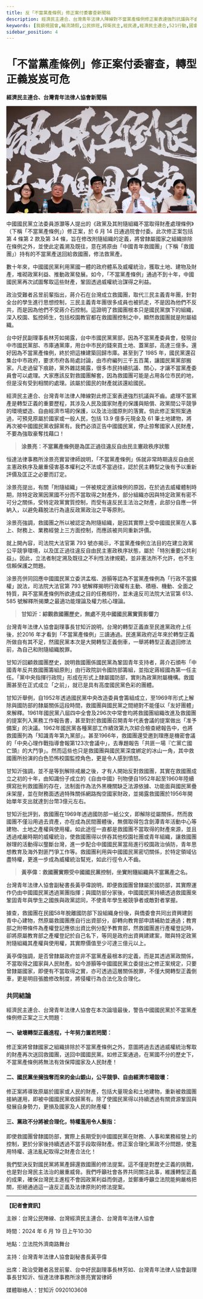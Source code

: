 ```yaml
---
title: 反「不當黨產條例」修正案付委審查新聞稿
description: 經濟民主連合、台灣青年法律人陣線對不當黨產條例修正案表達強烈抗議與不齒。台灣青年法律人協會副理事長甘知沂說明，台灣的轉型正義直至民進黨政府上任後，於2016 年才看到「不當黨產條例」三讀通過。甘知沂回顧救國團歷史，說明救國團係國民黨為鞏固青年支持者，蔣介石頒布「中國青年反共救國團籌組原則」由行政院訓令國防部籌組，並指定蔣經國為第一任主任。「黨中央指揮行政院」形成在形式上隸屬國防部，實則為政黨附屬機構。甘知沂舉例，其中救國團所扮演的白色恐怖校園監控角色，更是令人感到憤怒。甘知沂強調，並不是等到解除戒嚴之後，才有人開始反對救國團，並揭露救國團於1956年開始單年支出就達到台幣3億元左右。甘知沂批評到，救國團在1969年透過國防部一紙公文，即解除從屬關係，然而救國團不僅沿用過去資產，亦在成為民間團體後，無償取得包含劍潭青年活動中心等建物、土地之產權與使用權。如此途徑一直都是救國團不當取得的財產來源，並且透過戒嚴時期的威權統治，使救國團得以併吞其他校園社團或青年組織，讓救國團辦理的活動得以壟斷台灣，進一步配合中國國民黨當局進行校園政治偵防，青年思想教育及海外對匪鬥爭工作等。
keywords: [我藐視國會,輪流請假,公民排班,捍衛民主,經民連,經濟民主連合,521行動,國會濫權,立院集結,在地對話,前進新北,不當黨產條例,救國團]
sidebar_position: 4
---
```


# 「不當黨產條例」修正案付委審查，轉型正義岌岌可危
**經濟民主連合、台灣青年法律人協會新聞稿**

![反「不當黨產條例」經濟民主連合、台灣青年法律人協會，記者會照片，涂景亮實習律師，林芳如，甘知沂，黃亭偉，呂昱。](img/DSC00798.png)

中國國民黨立法委員游灝等人提出的《政黨及其附隨組織不當取得財產處理條例》（下稱「不當黨產條例」）修正案，於 6 月 14 日通過院會付委。此次修正案包括第 4 條第 2 款及第 34 條，旨在修改附隨組織的定義，將曾隸屬國家之組織排除在條例之外，並使此定義溯及既往，意在將原由「中國青年救國團」（下稱「救國團」）持有的不當黨產送回給救國團，修法救黨產。

數十年來，中國國民黨利用黨國一體的政府體系及威權統治，獲取土地、建物及財產，堆砌政黨利益、推動政黨發展。如今，「不當黨產條例」通過不到十年，中國國民黨再次試圖奪取這些財產，鞏固透過威權統治謀得之利益。

政治受難者呂昱前輩指出，蔣介石在台灣成立救國團，取代三民主義青年團，針對全台的學生進行思想控制，三民主義青年團很多成員也被抓走，不是因為他們不反共，而是因為他們不受蔣介石控制。這證明了救國團根本只是國民黨旗下的組織，深入校園、監控師生，包括校園教官都在救國團控制之中，顯然救國團就是附屬組織。

台中好民副理事長林芳如揭露，台中市國民黨黨部，因為不當黨產委員會，發現台中市國民黨部、市庫通黨庫，用台中市民的錢來買土地、蓋黨部，高達三億多。還好因為不當黨產條例，終於把這棟建築回歸市庫。甚至到了 1985 年，國民黨還召集台中市政府，要求市府各局處討論，由市府編列三千五百萬，讓國民黨黨部搬家。凡走過留下痕跡，黨外雜誌揭露，很多市民持續抗議、關心，才讓不當黨產委員會可以處理。大家應該反對救國團解套，因為救國團可能是占用各位市民的地，但是沒有受到相關的處理。該屬於國民的財產就該還給國民。

經濟民主連合、台灣青年法律人陣線對此修正案表達強烈抗議與不齒。處理不當黨產是轉型正義的重要歷程，其涉及人民及國家財產的保護與賠償、政黨間公平競爭的環境塑造、自由經濟市場的保護，以及法治國原則的落實。倘此修正案照案通過，可預見原屬於國家或一般人民，包括 13.9 億多元現金及 61 筆土地建物，將再次被中國國民黨收歸黨有。我們必須正告中國國民黨，停止掠奪國家人民財產，不要為強取豪奪找藉口！

> **涂景亮：不當黨產條例是為匡正過往違反自由民主憲政秩序狀態**

恒達法律事務所涂景亮實習律師說明，「不當黨產條例」係就非常時期違反自由民主憲政秩序及嚴重侵害基本權利之不法或不當過往，認於民主轉型之後有予以重新評價及匡正之必要而訂定。

涂景亮提出，有關「附隨組織」一併被規定進該條例的原因，在於過去威權體制時期，除特定政黨因黨國不分而不當取得之財產外，部分組織亦因與特定政黨有密不可分之關係，受特定政黨實質控制，而受有違反民主法治之財產，此部分自應一併納入，以避免藉脫法行為違反政黨政治之平等原則。

涂景亮強調，救國團之所以被認定為附隨組織，是因其實際上受中國國民黨在人事上、財務上、業務經營上三方面控制，而應該被共同重新評價。

就上開內容，司法院大法官第 793 號亦揭示，不當黨產條例立法目的在建立政黨公平競爭環境，以及匡正過往違反自由民主憲政秩序狀態，屬於「特別重要公共利益」。因此，立法者制定溯及既往之不利性法律規範，並非憲法所不允許，也不生信賴保護之問題。

涂景亮併同回應中國國民黨立委洪孟楷、游顥等認為不當黨產條例為「行政不當擴權」說法，司法院大法官第 793 號解釋揭明行政權有主動、積極、機動、全面之特質，與不當黨產條例所欲達成之目的任務相符，並未違反司法院大法官第 613、585 號解釋所揭櫫之最適功能理論及權力核心理論。


> **甘知沂：綜觀救國團歷史，無處不見中國國民黨實質影響力**

台灣青年法律人協會副理事長甘知沂說明，台灣的轉型正義直至民進黨政府上任後，於2016 年才看到「不當黨產條例」三讀通過。民進黨政府近年來於轉型正義所做自有其不足，然國民黨本次是大開轉型正義倒車，一舉將轉型正義退回修法前，為自己和附隨組織脫罪。

甘知沂回顧救國團歷史，說明救國團係國民黨為鞏固青年支持者，蔣介石頒布「中國青年反共救國團籌組原則」由行政院訓令國防部籌組，並指定蔣經國為第一任主任。「黨中央指揮行政院」形成在形式上隸屬國防部，實則為政黨附屬機構。救國團甚至在正式成立「之前」，就已是具有高度國民黨色彩的團體。

甘知沂舉例，自1952年透過國民黨中央改造委員會籌組成立，至1969年形式上解除與國防部的隸屬關係這段時間，救國團與國民黨之間絕對不能僅以「友好團體」來解釋。1961年國民黨八屆四中全會及296次中常會均將救國團組織改進及救國團的提案列入黨務工作報告書，甚至對於救國團召開青年代表會議的提案做出「准予備案」的決議。1962年國民黨各種黨部工作績效第九次綜合檢查總報告中，也將救國團列為「知識青年第九黨部」。甚至1966年，救國團還受邀到理應是機密會議的「中央心理作戰指導會報第123次會議中」，去專題報告「共匪一場『亡黨亡國亡頭』的大鬥爭」。然而這些也只是救國團與國民黨深度綁定的冰山一角，其中救國團所扮演的白色恐怖校園監控角色，更是令人感到憤怒。

甘知沂強調，並不是等到解除戒嚴之後，才有人開始反對救國團，其實在救國團成立之初的十年，由知識份子成立的《自由中國》刊物便自1952年起至1960年陸續撰寫批判救國團的存在，法制面作為法外黑機關缺乏法源依據、功能面與國民黨疊床架屋，並在財務面透過特殊關係網路掏空國家財政，並揭露救國團於1956年開始單年支出就達到台幣3億元左右。

甘知沂批評到，救國團在1969年透過國防部一紙公文，即解除從屬關係，然而救國團不僅沿用過去資產，亦在成為民間團體後，無償取得包含劍潭青年活動中心等建物、土地之產權與使用權。如此途徑一直都是救國團不當取得的財產來源，並且透過戒嚴時期的威權統治，使救國團得以併吞其他校園社團或青年組織，讓救國團辦理的活動得以壟斷台灣，進一步配合中國國民黨當局進行校園政治偵防，青年思想教育及海外對匪鬥爭工作等。救國團利用與中國國民黨密切關係，於特定領域佔盡特權，更進一步成為威權統治幫兇，如此行徑令人不齒。

> **黃亭偉：救國團實際受中國國民黨控制，坐實附隨組織與不當黨產之名。**

台灣青年法律人協會副秘書長黃亭偉說明，即便救國團曾隸屬於國防部，其實際運作仍由中國國民黨透過黨團指揮；與國防部分家後，中國國民黨持續透過救國團來鞏固青年與學生之國族與政黨認同，不使青年學生被競爭者或敵對者掌握。

據查，救國團在民國58年脫離國防部下設組織身份後，與僑委會共同出資興建劍青中心建物，然原屬救國團應自行出資部分，卻轉向教育部申請補助並通過；教育部之附帶條件為產權登記應依出資比例分配予教育部，然救國團進行產權登記時，卻將原屬教育部之產權登記於自己名下，等同是政府出資興建建案，贈與特定政黨附隨組織其產權與使用權，其實際價值至少可達三億元以上。

黃亭偉強調，是否曾隸屬政府並非不當黨產最根本的定義，而是其透過黨政關係，不當取得之國家與人民財產。如今游顥等中國國民黨立委提出之修正案規定，只要曾隸屬國家，即便有不當取得之實，亦可透過這層關係脫罪，不僅大開轉型正義倒車，更是明目張膽修改制度，將侵權行為合法化及合理化。


### 共同結論

經濟民主連合、台灣青年法律人協會在本次論壇最後，警告中國國民黨於不當黨產條例修正案之三大問題：

#### 一、破壞轉型正義進程，十年努力置若罔聞：

修正案將曾隸國家之組織排除於不當黨產條例之外，意圖將過去透過威權統治奪取的財產再次送回救國團，送回中國國民黨。如修正案通過，在黨國不分的歷史下，不當黨產條例將無法有效保障國家及人民財產！

#### 二、國民黨坐擁強奪而來的金山銀山，公平競爭、自由經濟市場毀壞：

修正案將導致原屬於國家或人民的財產，包括大量現金和土地建物，重新被救國團接納運用，即被中國國民黨收歸黨有。除了使國民黨得以持續透過有關資源鞏固與發展自身勢力，更損及國家及人民的財產權！

#### 三、黨政不分將被合理化，特權濫用令人髮指：

即使救國團曾隸國防部，實際上長期受到中國國民黨在財務、人事和業務經營上的控制，更於分家後持續透過不當手段取得財產。修正案合理化黨政不分問題，使濫用特權、違法亂紀取得之財產合法化！


我們堅決反對國民黨將黨產歸還救國團的修法提案。這不僅是對歷史正義的挑戰，也是對台灣民主法治的嚴重威脅。我們呼籲社會各界共同關注此事，維護轉型正義的成果，確保台灣民主進程不會因政黨利益而倒退，並鄭重呼籲立法院能夠嚴格把關，拒絕通過這一違反正義及法律原則的修法提案。

---

**【記者會資訊】**

主辦：台灣公民陣線、台灣經濟民主連合、台灣青年法律人協會

時間：2024 年 6 月 19 日上午10:30

地點：立法院外濟南路舞台

主持：台灣青年法律人協會副秘書長黃亭偉

出席：政治受難者呂昱前輩、台中好民副理事長林芳如、台灣青年法律人協會副理事長甘知沂、恒達法律事務所涂景亮實習律師

媒體聯絡人：甘知沂 0920103608